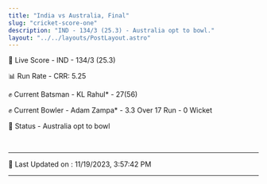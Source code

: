 ```yaml
---
title: "India vs Australia, Final"
slug: "cricket-score-one"
description: "IND - 134/3 (25.3) - Australia opt to bowl."
layout: "../../layouts/PostLayout.astro"
---
```


🔴 Live Score - IND - 134/3 (25.3)  

📊 Run Rate - CRR: 5.25  

✊ Current Batsman - KL Rahul* - 27(56)  

✊ Current Bowler - Adam Zampa* - 3.3 Over 17 Run - 0 Wicket  

📑 Status - Australia opt to bowl

<br />

***

📝 Last Updated on : 11/19/2023, 3:57:42 PM

***

